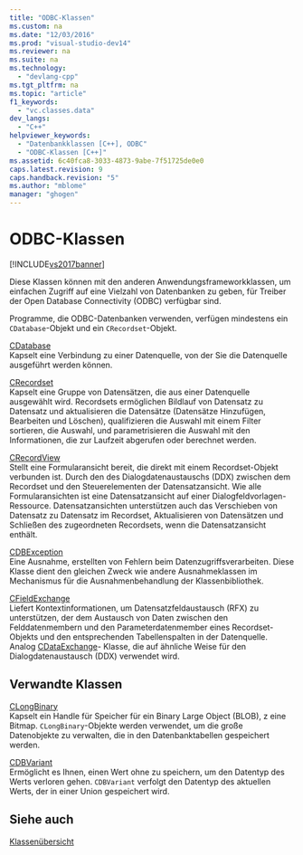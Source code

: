 ```yaml
---
title: "ODBC-Klassen"
ms.custom: na
ms.date: "12/03/2016"
ms.prod: "visual-studio-dev14"
ms.reviewer: na
ms.suite: na
ms.technology: 
  - "devlang-cpp"
ms.tgt_pltfrm: na
ms.topic: "article"
f1_keywords: 
  - "vc.classes.data"
dev_langs: 
  - "C++"
helpviewer_keywords: 
  - "Datenbankklassen [C++], ODBC"
  - "ODBC-Klassen [C++]"
ms.assetid: 6c40fca8-3033-4873-9abe-7f51725de0e0
caps.latest.revision: 9
caps.handback.revision: "5"
ms.author: "mblome"
manager: "ghogen"
---
```

# ODBC-Klassen
[!INCLUDE[vs2017banner](../assembler/inline/includes/vs2017banner.md)]

Diese Klassen können mit den anderen Anwendungsframeworkklassen, um einfachen Zugriff auf eine Vielzahl von Datenbanken zu geben, für Treiber der Open Database Connectivity \(ODBC\) verfügbar sind.  
  
 Programme, die ODBC\-Datenbanken verwenden, verfügen mindestens ein `CDatabase`\-Objekt und ein `CRecordset`\-Objekt.  
  
 [CDatabase](../mfc/reference/cdatabase-class.md)  
 Kapselt eine Verbindung zu einer Datenquelle, von der Sie die Datenquelle ausgeführt werden können.  
  
 [CRecordset](../mfc/reference/crecordset-class.md)  
 Kapselt eine Gruppe von Datensätzen, die aus einer Datenquelle ausgewählt wird.  Recordsets ermöglichen Bildlauf von Datensatz zu Datensatz und aktualisieren die Datensätze \(Datensätze Hinzufügen, Bearbeiten und Löschen\), qualifizieren die Auswahl mit einem Filter sortieren, die Auswahl, und parametrisieren die Auswahl mit den Informationen, die zur Laufzeit abgerufen oder berechnet werden.  
  
 [CRecordView](../mfc/reference/crecordview-class.md)  
 Stellt eine Formularansicht bereit, die direkt mit einem Recordset\-Objekt verbunden ist.  Durch den des Dialogdatenaustauschs \(DDX\) zwischen dem Recordset und den Steuerelementen der Datensatzansicht.  Wie alle Formularansichten ist eine Datensatzansicht auf einer Dialogfeldvorlagen\-Ressource.  Datensatzansichten unterstützen auch das Verschieben von Datensatz zu Datensatz im Recordset, Aktualisieren von Datensätzen und Schließen des zugeordneten Recordsets, wenn die Datensatzansicht enthält.  
  
 [CDBException](../mfc/reference/cdbexception-class.md)  
 Eine Ausnahme, erstellten von Fehlern beim Datenzugriffsverarbeiten.  Diese Klasse dient den gleichen Zweck wie andere Ausnahmeklassen im Mechanismus für die Ausnahmenbehandlung der Klassenbibliothek.  
  
 [CFieldExchange](../mfc/reference/cfieldexchange-class.md)  
 Liefert Kontextinformationen, um Datensatzfeldaustausch \(RFX\) zu unterstützen, der dem Austausch von Daten zwischen den Felddatenmembern und den Parameterdatenmember eines Recordset\-Objekts und den entsprechenden Tabellenspalten in der Datenquelle.  Analog [CDataExchange](../mfc/reference/cdataexchange-class.md)\- Klasse, die auf ähnliche Weise für den Dialogdatenaustausch \(DDX\) verwendet wird.  
  
## Verwandte Klassen  
 [CLongBinary](../mfc/reference/clongbinary-class.md)  
 Kapselt ein Handle für Speicher für ein Binary Large Object \(BLOB\), z eine Bitmap.  `CLongBinary`\-Objekte werden verwendet, um die große Datenobjekte zu verwalten, die in den Datenbanktabellen gespeichert werden.  
  
 [CDBVariant](../mfc/reference/cdbvariant-class.md)  
 Ermöglicht es Ihnen, einen Wert ohne zu speichern, um den Datentyp des Werts verloren gehen.  `CDBVariant` verfolgt den Datentyp des aktuellen Werts, der in einer Union gespeichert wird.  
  
## Siehe auch  
 [Klassenübersicht](../mfc/class-library-overview.md)